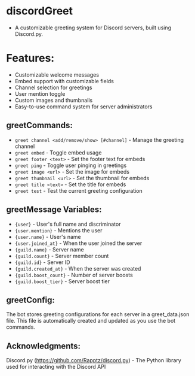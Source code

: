 # discordGreet
- A customizable greeting system for Discord servers, built using Discord.py.
# Features:
- Customizable welcome messages
- Embed support with customizable fields
- Channel selection for greetings
- User mention toggle
- Custom images and thumbnails
- Easy-to-use command system for server administrators
## greetCommands:
- `greet channel <add/remove/show> [#channel]` - Manage the greeting channel
- `greet embed` - Toggle embed usage
- `greet footer <text>` - Set the footer text for embeds
- `greet ping` - Toggle user pinging in greetings
- `greet image <url>` - Set the image for embeds
- `greet thumbnail <url>` - Set the thumbnail for embeds
- `greet title <text>` - Set the title for embeds
- `greet test` - Test the current greeting configuration
## greetMessage Variables:
- `{user}` - User's full name and discriminator
- `{user.mention}` - Mentions the user
- `{user.name}` - User's name
- `{user.joined_at}` - When the user joined the server
- `{guild.name}` - Server name
- `{guild.count}` - Server member count
- `{guild.id}` - Server ID
- `{guild.created_at}` - When the server was created
- `{guild.boost_count}` - Number of server boosts
- `{guild.boost_tier}` - Server boost tier
## greetConfig:
The bot stores greeting configurations for each server in a greet_data.json file. This file is automatically created and updated as you use the bot commands.
## Acknowledgments:
Discord.py (https://github.com/Rapptz/discord.py) - The Python library used for interacting with the Discord API







